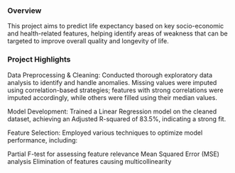 ### Overview
This project aims to predict life expectancy based on key socio-economic and health-related features, helping identify areas of weakness that can be targeted to improve overall quality and longevity of life.

### Project Highlights

Data Preprocessing & Cleaning:
Conducted thorough exploratory data analysis to identify and handle anomalies. Missing values were imputed using correlation-based strategies; features with strong correlations were imputed accordingly, while others were filled using their median values.

Model Development:
Trained a Linear Regression model on the cleaned dataset, achieving an Adjusted R-squared of 83.5%, indicating a strong fit.

Feature Selection:
Employed various techniques to optimize model performance, including:

Partial F-test for assessing feature relevance
Mean Squared Error (MSE) analysis
Elimination of features causing multicollinearity

